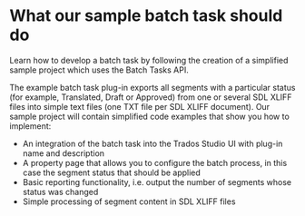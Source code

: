What our sample batch task should do
============================

Learn how to develop a batch task by following the creation of a simplified sample project which uses the Batch Tasks API.

The example batch task plug-in exports all segments with a particular status (for example, Translated, Draft or Approved) from one or several SDL XLIFF files into simple text files (one TXT file per SDL XLIFF document). Our sample project will contain simplified code examples that show you how to implement:
* An integration of the batch task into the Trados Studio UI with plug-in name and description
* A property page that allows you to configure the batch process, in this case the segment status that should be applied
* Basic reporting functionality, i.e. output the number of segments whose status was changed
* Simple processing of segment content in SDL XLIFF files